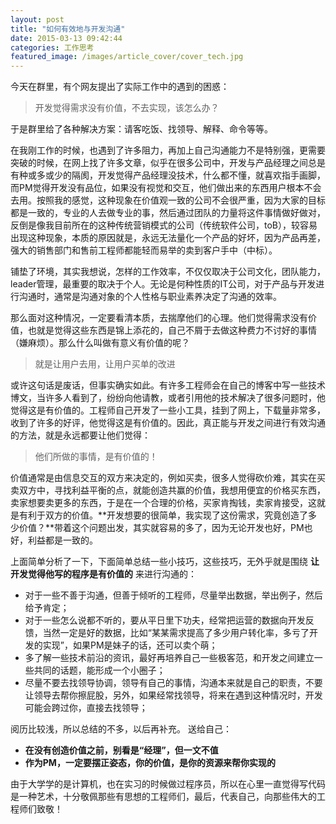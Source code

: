 ```yaml
---
layout: post
title: "如何有效地与开发沟通"
date: 2015-03-13 09:42:44
categories: 工作思考
featured_image: /images/article_cover/cover_tech.jpg
---
```


今天在群里，有个网友提出了实际工作中的遇到的困惑：

> 开发觉得需求没有价值，不去实现，该怎么办？

于是群里给了各种解决方案：请客吃饭、找领导、解释、命令等等。

在我刚工作的时候，也遇到了许多阻力，再加上自己沟通能力不是特别强，更需要突破的时候，在网上找了许多文章，似乎在很多公司中，开发与产品经理之间总是有种或多或少的隔阂，开发觉得产品经理没技术，什么都不懂，就喜欢指手画脚，而PM觉得开发没有品位，如果没有视觉和交互，他们做出来的东西用户根本不会去用。按照我的感觉，这种现象在价值观一致的公司不会很严重，因为大家的目标都是一致的，专业的人去做专业的事，然后通过团队的力量将这件事情做好做对，反倒是像我目前所在的这种传统营销模式的公司（传统软件公司，toB），较容易出现这种现象，本质的原因就是，永远无法量化一个产品的好坏，因为产品再差，强大的销售部门和售前工程师都能轻而易举的卖到客户手中（中标）。
<!--more-->

铺垫了环境，其实我想说，怎样的工作效率，不仅仅取决于公司文化，团队能力，leader管理，最重要的取决于个人。无论是何种性质的IT公司，对于产品与开发进行沟通时，通常是沟通对象的个人性格与职业素养决定了沟通的效率。

那么面对这种情况，一定要看清本质，去揣摩他们的心理。他们觉得需求没有价值，也就是觉得这些东西是锦上添花的，自己不屑于去做这种费力不讨好的事情（嫌麻烦）。那么什么叫做有意义有价值的呢？

> 就是让用户去用，让用户买单的改进

或许这句话是废话，但事实确实如此。有许多工程师会在自己的博客中写一些技术博文，当许多人看到了，纷纷向他请教，或者引用他的技术解决了很多问题时，他觉得这是有价值的。工程师自己开发了一些小工具，挂到了网上，下载量非常多，收到了许多的好评，他觉得这是有价值的。因此，真正能与开发之间进行有效沟通的方法，就是永远都要让他们觉得：

> 他们所做的事情，是有价值的！

价值通常是由信息交互的双方来决定的，例如买卖，很多人觉得砍价难，其实在买卖双方中，寻找利益平衡的点，就能创造共赢的价值，我想用便宜的价格买东西，卖家想要卖更多的东西，于是在一个合理的价格，买家肯掏钱，卖家肯接受，这就是有利于双方的价值。**开发想要的很简单，我实现了这份需求，究竟创造了多少价值？**带着这个问题出发，其实就容易的多了，因为无论开发也好，PM也好，利益都是一致的。

上面简单分析了一下，下面简单总结一些小技巧，这些技巧，无外乎就是围绕 __让开发觉得他写的程序是有价值的__ 来进行沟通的：

* 对于一些不善于沟通，但善于倾听的工程师，尽量举出数据，举出例子，然后给予肯定；
* 对于一些怎么说都不听的，要从平日里下功夫，经常把运营的数据向开发反馈，当然一定是好的数据，比如“某某需求提高了多少用户转化率，多亏了开发的实现”，如果PM是妹子的话，还可以卖个萌；
* 多了解一些技术前沿的资讯，最好再培养自己一些极客范，和开发之间建立一些共同的话题，能形成一个小圈子；
* 尽量不要去找领导协调，领导有自己的事情，沟通本来就是自己的职责，不要让领导去帮你擦屁股，另外，如果经常找领导，将来在遇到这种情况时，开发可能会跨过你，直接去找领导；

阅历比较浅，所以总结的不多，以后再补充。
送给自己：

* **在没有创造价值之前，别看是“经理”，但一文不值**
* **作为PM，一定要摆正姿态，你的价值，是你的资源来帮你实现的**

由于大学学的是计算机，也在实习的时候做过程序员，所以在心里一直觉得写代码是一种艺术，十分敬佩那些有思想的工程师们，最后，代表自己，向那些伟大的工程师们致敬！
